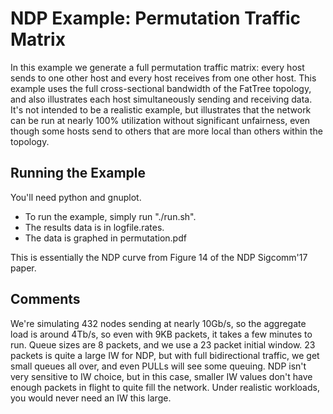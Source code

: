 # NDP Example: Permutation Traffic Matrix

In this example we generate a full permutation traffic matrix: every
host sends to one other host and every host receives from one other
host.  This example uses the full cross-sectional bandwidth of the
FatTree topology, and also illustrates each host simultaneously
sending and receiving data.  It's not intended to be a realistic
example, but illustrates that the network can be run at nearly 100%
utilization without significant unfairness, even though some hosts
send to others that are more local than others within the topology.

## Running the Example

You'll need python and gnuplot.

* To run the example, simply run "./run.sh".
* The results data is in logfile.rates.
* The data is graphed in permutation.pdf

This is essentially the NDP curve from Figure 14 of the NDP Sigcomm'17
paper.

## Comments

We're simulating 432 nodes sending at nearly 10Gb/s, so the aggregate
load is around 4Tb/s, so even with 9KB packets, it takes a few minutes
to run.  Queue sizes are 8 packets, and we use a 23 packet initial
window.  23 packets is quite a large IW for NDP, but with full
bidirectional traffic, we get small queues all over, and even PULLs
will see some queuing.  NDP isn't very sensitive to IW choice, but in
this case, smaller IW values don't have enough packets in flight to
quite fill the network.  Under realistic workloads, you would never need an
IW this large.

